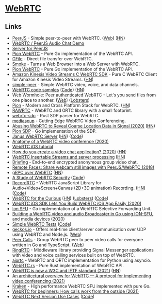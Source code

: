 # [WebRTC](https://webrtc.org/)

## Links

- [PeerJS](https://github.com/peers/peerjs) - Simple peer-to-peer with WebRTC. ([Web](https://peerjs.com/)) ([HN](https://news.ycombinator.com/item?id=25658704))
- [WebRTC / PeerJS Audio Chat Demo](https://github.com/nwah/peerjs-audio-chat)
- [Server for PeerJS](https://github.com/peers/peerjs-server)
- [Pion WebRTC](https://github.com/pions/webrtc) - Pure Go implementation of the WebRTC API.
- [GFile](https://github.com/Antonito/gfile) - Direct file transfer over WebRTC.
- [Smoke](https://github.com/sinclairzx81/smoke) - Turns a Web Browser into a Web Server with WebRTC.
- [Pion WebRTC](https://github.com/pion/webrtc) - Pure Go implementation of the WebRTC API.
- [Amazon Kinesis Video Streams C WebRTC SDK](https://github.com/awslabs/amazon-kinesis-video-streams-webrtc-sdk-c) - Pure C WebRTC Client for Amazon Kinesis Video Streams. ([HN](https://news.ycombinator.com/item?id=21951692))
- [simple-peer](https://github.com/feross/simple-peer) - Simple WebRTC video, voice, and data channels.
- [WebRTC code samples](https://webrtc.github.io/samples/) ([Code](https://github.com/webrtc/samples)) ([HN](https://news.ycombinator.com/item?id=24473864))
- [Web Wormhole: Peer authenticated WebRTC](https://github.com/saljam/webwormhole) - Let's you send files from one place to another. ([Web](https://webwormhole.io/)) ([Lobsters](https://lobste.rs/s/if50o1/web_wormhole))
- [Pion](https://github.com/pion) - Modern and Cross Platform Stack for WebRTC. ([HN](https://news.ycombinator.com/item?id=23039348))
- [RAWRTC](https://github.com/rawrtc/rawrtc) - WebRTC and ORTC library with a small footprint.
- [webrtc-sdp](https://github.com/mozilla/webrtc-sdp) - Rust SDP parser for WebRTC.
- [mediasoup](https://github.com/versatica/mediasoup) - Cutting Edge WebRTC Video Conferencing.
- [Abusing WebRTC to Reveal Coarse Location Data in Signal (2020)](https://medium.com/tenable-techblog/turning-signal-app-into-a-coarse-tracking-device-643eb4298447) ([HN](https://news.ycombinator.com/item?id=23251319))
- [Pion SDP](https://github.com/pion/sdp) - Go implementation of the SDP.
- [Janus WebRTC Server](https://janus.conf.meetecho.com/) ([HN](https://news.ycombinator.com/item?id=23372119)) ([Code](https://github.com/meetecho/janus-gateway))
- [Anatomy of a WebRTC video conference (2020)](https://levelup.gitconnected.com/anatomy-of-a-webrtc-video-conference-f924ba0ba930)
- [WebRTC iOS tutorial](https://github.com/jsharp83/WebRTC-iOS-tutorial)
- [How do you create a video chat application? (2020)](https://blog.phuaxueyong.com/post/2020-06-15-how-to-make-a-video-chat-app/) ([HN](https://news.ycombinator.com/item?id=23522689))
- [WebRTC Insertable Streams and server processing](https://github.com/pion/webrtc/tree/master/examples/insertable-streams) ([HN](https://news.ycombinator.com/item?id=23515629))
- [Briefing](https://github.com/holtwick/briefing) - End-to-end encrypted anonymous group video chat.
- [Remote Faces: Share webcam still images with PeerJS/WebRTC (2018)](https://medium.com/@dai_shi/remote-faces-share-webcam-still-images-with-peerjs-webrtc-a7ed5fe11e49)
- [gRPC over WebRTC](https://github.com/jsmouret/grpc-over-webrtc) ([HN](https://news.ycombinator.com/item?id=23572660))
- [A Study of WebRTC Security](https://webrtc-security.github.io/) ([Code](https://github.com/webrtc-security/webrtc-security.github.io))
- [RecordRTC](https://recordrtc.org/) - WebRTC JavaScript Library for Audio+Video+Screen+Canvas (2D+3D animation) Recording. ([HN](https://news.ycombinator.com/item?id=23869752)) ([Code](https://github.com/muaz-khan/RecordRTC))
- [WebRTC for the Curious](https://webrtcforthecurious.com/) ([HN](https://news.ycombinator.com/item?id=24323589)) ([Lobsters](https://lobste.rs/s/gxzwnx/webrtc_for_curious)) ([Code](https://github.com/webrtc-for-the-curious/webrtc-for-the-curious))
- [WebRTC iOS SDK Lets You Build WebRTC iOS App Easily (2020)](https://antmedia.io/how-to-use-webrtc-sdk-in-native-ios-app/)
- [Ion SFU](https://github.com/pion/ion-sfu) - Go implementation of a WebRTC Selective Forwarding Unit.
- [Building a WebRTC video and audio Broadcaster in Go using ION-SFU, and media devices (2020)](https://gabrieltanner.org/blog/broadcasting-ion-sfu)
- [Simple WebRTC Tests](https://mozilla.github.io/webrtc-landing/) ([Code](https://github.com/mozilla/webrtc-landing))
- [geckos.io](https://github.com/geckosio/geckos.io) - Offers real-time client/server communication over UDP using WebRTC and Node.js. ([Web](https://geckosio.github.io/))
- [Peer Calls](https://github.com/peer-calls/peer-calls) - Group WebRTC peer to peer video calls for everyone written in Go and TypeScript. ([Web](https://peercalls.com/))
- [RingRTC](https://github.com/signalapp/ringrtc) - Middleware library providing Signal Messenger applications with video and voice calling services built on top of WebRTC.
- [aiortc](https://github.com/aiortc/aiortc) - WebRTC and ORTC implementation for Python using asyncio.
- [WebRTC.rs](https://github.com/webrtc-rs/webrtc) - Pure Rust implementation of WebRTC API.
- [WebRTC is now a W3C and IETF standard (2021)](https://web.dev/webrtc-standard-announcement/) ([HN](https://news.ycombinator.com/item?id=25933016))
- [An architectural overview for WebRTC — A protocol for implementing video conferencing (2021)](https://eytanmanor.medium.com/an-architectural-overview-for-web-rtc-a-protocol-for-implementing-video-conferencing-e2a914628d0e)
- [Kraken](https://github.com/MixinNetwork/kraken) - High performance WebRTC SFU implemented with pure Go.
- [WebRTC for beginners; How calls work from the outside (2021)](https://itnext.io/webrtc-for-beginners-how-it-all-works-from-the-outside-3c806f582229)
- [WebRTC Next Version Use Cases](https://w3c.github.io/webrtc-nv-use-cases/) ([Code](https://github.com/w3c/webrtc-nv-use-cases))
